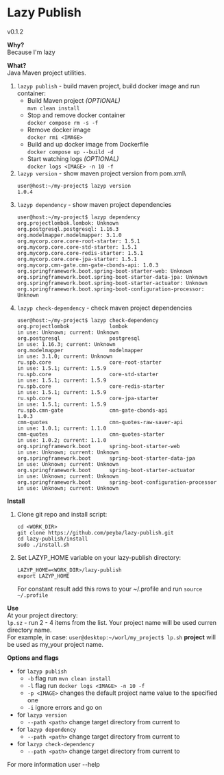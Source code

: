 # Lazy Publish
v0.1.2

**Why?**\
Because I'm lazy

**What?**\
Java Maven project utilities.
1. `lazyp publish` - build maven project, build docker image and run container:
    - Build Maven project *(OPTIONAL)*\
      `mvn clean install`
    - Stop and remove docker container\
      `docker compose rm -s -f`
    - Remove docker image\
      `docker rmi <IMAGE>`
    - Build and up docker image from Dockerfile\
     `docker compose up --build -d`
    - Start watching logs *(OPTIONAL)*\
     `docker logs <IMAGE> -n 10 -f`
2. `lazyp version` - show maven project version from pom.xml\
   ```
   user@host:~/my-project$ lazyp version
   1.0.4
   ```
3. `lazyp dependency` - show maven project dependencies
   ```
   user@host:~/my-project$ lazyp dependency
   org.projectlombok.lombok: Unknown
   org.postgresql.postgresql: 1.16.3
   org.modelmapper.modelmapper: 3.1.0
   org.mycorp.core.core-root-starter: 1.5.1
   org.mycorp.core.core-std-starter: 1.5.1
   org.mycorp.core.core-redis-starter: 1.5.1
   org.mycorp.core.core-jpa-starter: 1.5.1
   org.mycorp.cmn-gate.cmn-gate-cbonds-api: 1.0.3
   org.springframework.boot.spring-boot-starter-web: Unknown
   org.springframework.boot.spring-boot-starter-data-jpa: Unknown
   org.springframework.boot.spring-boot-starter-actuator: Unknown
   org.springframework.boot.spring-boot-configuration-processor: Unknown
   ```
4. `lazyp check-dependency` - check maven project dependencies
   ```
   user@host:~/my-project$ lazyp check-dependency
   org.projectlombok             lombok                                         in use: Unknown; current: Unknown
   org.postgresql                postgresql                                     in use: 1.16.3; current: Unknown
   org.modelmapper               modelmapper                                    in use: 3.1.0; current: Unknown
   ru.spb.core                   core-root-starter                              in use: 1.5.1; current: 1.5.9
   ru.spb.core                   core-std-starter                               in use: 1.5.1; current: 1.5.9
   ru.spb.core                   core-redis-starter                             in use: 1.5.1; current: 1.5.9
   ru.spb.core                   core-jpa-starter                               in use: 1.5.1; current: 1.5.9
   ru.spb.cmn-gate               cmn-gate-cbonds-api                            1.0.3
   cmn-quotes                    cmn-quotes-raw-saver-api                       in use: 1.0.1; current: 1.1.0
   cmn-quotes                    cmn-quotes-starter                             in use: 1.0.2; current: 1.1.0
   org.springframework.boot      spring-boot-starter-web                        in use: Unknown; current: Unknown
   org.springframework.boot      spring-boot-starter-data-jpa                   in use: Unknown; current: Unknown
   org.springframework.boot      spring-boot-starter-actuator                   in use: Unknown; current: Unknown
   org.springframework.boot      spring-boot-configuration-processor            in use: Unknown; current: Unknown
   ```
   
**Install**
1. Clone git repo and install script:
   ```
   cd <WORK_DIR>
   git clone https://github.com/peyba/lazy-publish.git
   cd lazy-publish/install
   sudo ./install.sh
   ```
2. Set LAZYP_HOME variable on your lazy-publish directory:
   ```
   LAZYP_HOME=<WORK_DIR>/lazy-publish
   export LAZYP_HOME
   ```
   For constant result add this rows to your ~/.profile and run `source ~/.profile`

**Use**\
At your project directory:\
`lp.sz` - run 2 - 4 items from the list. Your project name will be used curren directory name.\
For example, in case: `user@desktop:~/worl/my_project$ lp.sh` **project** will be used as my_your project name.

**Options and flags**
- for `lazyp publish`
  - `-b` flag run `mvn clean install`
  - `-l` flag run `docker logs <IMAGE> -n 10 -f`
  - `-p <IMAGE>` changes the default project name value to the specified one
  - `-i` ignore errors and go on
- for `lazyp version`
  - `--path <path>` change target directory from current to <path>
- for `lazyp dependency`
   - `--path <path>` change target directory from current to <path>
- for `lazyp check-dependency`
   - `--path <path>` change target directory from current to <path>

For more information user --help